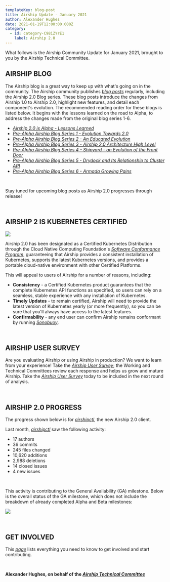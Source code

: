 ```yaml
---
templateKey: blog-post
title: Airship Update - January 2021
author: Alexander Hughes
date: 2021-01-19T12:00:00.000Z
category:
  - id: category-C98iZYrE1
    label: Airship 2.0
---
```


What follows is the Airship Community Update for January 2021, brought to you by the Airship Technical Committee.
<!-- more -->

## **AIRSHIP BLOG**

The Airship blog is a great way to keep up with what's going on in the community. The Airship community publishes
[_blog posts_](https://www.airshipit.org/blog/) regularly, including the Airship 2.0 Blog series. These blog posts
introduce the changes from Airship 1.0 to Airship 2.0, highlight new features, and detail each component's evolution.
The recommended reading order for these blogs is listed below. It begins with the lessons learned on the road to Alpha,
to address the changes made from the original blog series 1-6.

- [*Airship 2.0 is Alpha - Lessons Learned*](https://www.airshipit.org/blog/airship2-is-alpha/)
- [*Pre-Alpha Airship Blog Series 1 - Evolution Towards 2.0*](
  https://www.airshipit.org/blog/pre-alpha-airship-blog-series-1-evolution-towards-2.0/)
- [*Pre-Alpha Airship Blog Series 2 - An Educated Evolution*](
  https://www.airshipit.org/blog/pre-alpha-airship-blog-series-2-an-educated-evolution/)
- [*Pre-Alpha Airship Blog Series 3 - Airship 2.0 Architecture High Level*](
  https://www.airshipit.org/blog/pre-alpha-airship-blog-series-3-airship-2.0-architecture-high-level/)
- [*Pre-Alpha Airship Blog Series 4 - Shipyard - an Evolution of the Front Door*](
  https://www.airshipit.org/blog/pre-alpha-airship-blog-series-4-shipyard-an-evolution-of-the-front-door/)
- [*Pre-Alpha Airship Blog Series 5 - Drydock and Its Relationship to Cluster API*](
  https://www.airshipit.org/blog/pre-alpha-airship-blog-series-5-drydock-and-its-relationship-to-cluster-api/)
- [*Pre-Alpha Airship Blog Series 6 - Armada Growing Pains*](
  https://www.airshipit.org/blog/pre-alpha-airship-blog-series-6-armada-growing-pains/)

<br>

Stay tuned for upcoming blog posts as Airship 2.0 progresses through release!

<br>

## **AIRSHIP 2 IS KUBERNETES CERTIFIED**

![](/images/kubernetes_certified.png)

Airship 2.0 has been designated as a Certified Kubernetes Distribution through the Cloud Native Computing Foundation's
[_Software Conformance Program_](https://www.cncf.io/certification/software-conformance/), guaranteeing that Airship
provides a consistent installation of Kubernetes, supports the latest Kubernetes versions, and provides a portable
cloud-native environment with other Certified Platforms.

This will appeal to users of Airship for a number of reasons, including:

- **Consistency** - a Certified Kubernetes product guarantees that the complete Kubernetes API functions as specified, so
  users can rely on a seamless, stable experience with any installation of Kubernetes.
- **Timely Updates** - to remain certified, Airship will need to provide the latest version of Kubernetes yearly (or more
  frequently), so you can be sure that you'll always have access to the latest features.
- **Confirmability** - any end user can confirm Airship remains conformant by running [_Sonobuoy_](https://sonobuoy.io/).

<br>

## **AIRSHIP USER SURVEY**

Are you evaluating Airship or using Airship in production? We want to learn from your experience! Take the [_Airship
User Survey_](https://www.surveymonkey.com/r/YKZ9NC2); the Working and Technical Committees review each response and
helps us grow and mature Airship. Take the [_Airship User Survey_](https://www.surveymonkey.com/r/YKZ9NC2) today to be
included in  the next round of analysis.

<br>

## **AIRSHIP 2.0 PROGRESS**

The progress shown below is for [_airshipctl_](https://opendev.org/airship/airshipctl), the new Airship 2.0 client.

Last month, [_airshipctl_](https://opendev.org/airship/airshipctl) saw the following activity:

* 17 authors
* 36 commits
* 245 files changed
* 10,620 additions
* 2,988 deletions
* 14 closed issues
* 4 new issues

<br>

This activity is contributing to the General Availability (GA) milestone. Below is the overall status of the GA
milestone, which does not include the breakdown of already completed Alpha and Beta milestones:

![](/images/ga_status_january_2021.png)

<br>

## **GET INVOLVED**

This [_page_](https://www.airshipit.org/community/) lists everything you need to know to get involved and start
contributing. 

<br>

**Alexander Hughes, on behalf of the [_Airship Technical Committee_](
https://wiki.openstack.org/wiki/Airship/Airship-TC)**
